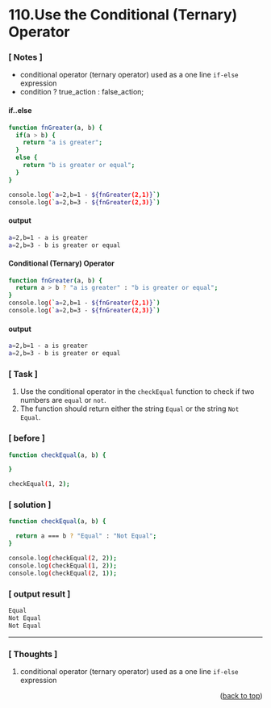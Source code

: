 <a name="topage"></a>

# 110.Use the Conditional (Ternary) Operator

### [ Notes ]
  * conditional operator (ternary operator) used as a one line `if-else` expression
  * condition ? true_action : false_action; 

#### if..else

```sh
function fnGreater(a, b) {
  if(a > b) {
    return "a is greater";
  }
  else {
    return "b is greater or equal";
  }
}

console.log(`a=2,b=1 - ${fnGreater(2,1)}`)
console.log(`a=2,b=3 - ${fnGreater(2,3)}`)

```

#### output
```sh
a=2,b=1 - a is greater
a=2,b=3 - b is greater or equal
```

#### Conditional (Ternary) Operator

```sh
function fnGreater(a, b) {
  return a > b ? "a is greater" : "b is greater or equal";
}
console.log(`a=2,b=1 - ${fnGreater(2,1)}`)
console.log(`a=2,b=3 - ${fnGreater(2,3)}`)
```

#### output
```sh
a=2,b=1 - a is greater
a=2,b=3 - b is greater or equal
```

### [ Task ]
  1. Use the conditional operator in the `checkEqual` function to check if two numbers are `equal` or `not`.
  2. The function should return either the string `Equal` or the string `Not Equal`.

### [ before ]

```sh
function checkEqual(a, b) {

}

checkEqual(1, 2);
```

### [ solution ]

```sh
function checkEqual(a, b) {

  return a === b ? "Equal" : "Not Equal";
}

console.log(checkEqual(2, 2));
console.log(checkEqual(1, 2));
console.log(checkEqual(2, 1));
```

### [ output result ]

```sh
Equal
Not Equal
Not Equal
```

-----

### [ Thoughts ]

  1. conditional operator (ternary  operator) used as a one line `if-else` expression
  
<p align="right">(<a href="#topage">back to top</a>)</p>
<br/>
<br/>

